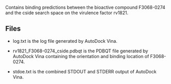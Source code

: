 Contains binding predictions between the bioactive compound F3068-0274 and the cside search space on the virulence factor rv1821.

## Files

- log.txt is the log file generated by AutoDock Vina.

- rv1821_F3068-0274_cside.pdbqt is the PDBQT file generated by AutoDock Vina containing the orientation and binding location of F3068-0274.

- stdoe.txt is the combined STDOUT and STDERR output of AutoDock Vina.

